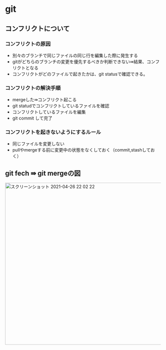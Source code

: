 # git

## コンフリクトについて
### コンフリクトの原因
- 別々のブランチで同じファイルの同じ行を編集した際に発生する
- gitがどちらのブランチの変更を優先するべきか判断できない⇛結果、コンフリクトとなる
- コンフリクトがどのファイルで起きたかは、git statusで確認できる。

### コンフリクトの解決手順
- mergeした⇛コンフリクト起こる
- git statudでコンフリクトしているファイルを確認
- コンフリクトしているファイルを編集
- git commit して完了

### コンフリクトを起きないようにするルール
- 同じファイルを変更しない
- pullやmergeする前に変更中の状態をなくしておく（commit,stashしておく）

## git fech ⇛ git mergeの図
<img width="525" alt="スクリーンショット 2021-04-26 22 02 22" src="https://user-images.githubusercontent.com/60159339/116086808-2b556f00-a6db-11eb-9177-bea4b8c87bcf.png">
